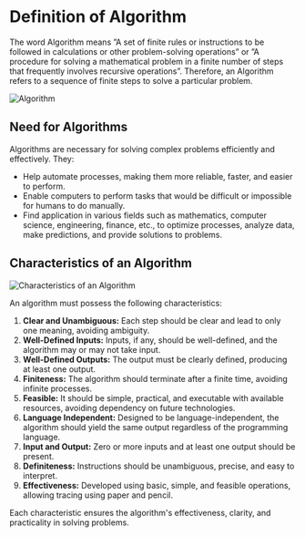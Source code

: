 # Definition of Algorithm

The word Algorithm means ”A set of finite rules or instructions to be followed in calculations or other problem-solving operations” or ”A procedure for solving a mathematical problem in a finite number of steps that frequently involves recursive operations”. Therefore, an Algorithm refers to a sequence of finite steps to solve a particular problem.

![Algorithm](https://media.geeksforgeeks.org/wp-content/cdn-uploads/20191016135223/What-is-Algorithm_-1024x631.jpg)

## Need for Algorithms

Algorithms are necessary for solving complex problems efficiently and effectively. They:
- Help automate processes, making them more reliable, faster, and easier to perform.
- Enable computers to perform tasks that would be difficult or impossible for humans to do manually.
- Find application in various fields such as mathematics, computer science, engineering, finance, etc., to optimize processes, analyze data, make predictions, and provide solutions to problems.

## Characteristics of an Algorithm

![Characteristics of an Algorithm](https://media.geeksforgeeks.org/wp-content/cdn-uploads/20191016135220/Characteristics-of-an-Algorithm-1024x630.jpg)

An algorithm must possess the following characteristics:

1. **Clear and Unambiguous:** Each step should be clear and lead to only one meaning, avoiding ambiguity.
2. **Well-Defined Inputs:** Inputs, if any, should be well-defined, and the algorithm may or may not take input.
3. **Well-Defined Outputs:** The output must be clearly defined, producing at least one output.
4. **Finiteness:** The algorithm should terminate after a finite time, avoiding infinite processes.
5. **Feasible:** It should be simple, practical, and executable with available resources, avoiding dependency on future technologies.
6. **Language Independent:** Designed to be language-independent, the algorithm should yield the same output regardless of the programming language.
7. **Input and Output:** Zero or more inputs and at least one output should be present.
8. **Definiteness:** Instructions should be unambiguous, precise, and easy to interpret.
9. **Effectiveness:** Developed using basic, simple, and feasible operations, allowing tracing using paper and pencil.

Each characteristic ensures the algorithm's effectiveness, clarity, and practicality in solving problems.

